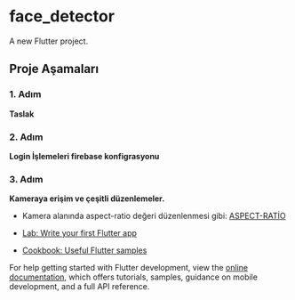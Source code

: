 # face_detector

A new Flutter project.

## Proje Aşamaları 
### 1. Adım
**Taslak**
### 2. Adım
**Login İşlemeleri firebase konfigrasyonu**
### 3. Adım 
**Kameraya erişim ve çeşitli düzenlemeler.**
- Kamera alanında aspect-ratio değeri düzenlenmesi gibi: [ASPECT-RATİO](https://docs.regulaforensics.com/develop/doc-reader-sdk/mobile/images/ios-camera-frame.webp)

- [Lab: Write your first Flutter app](https://docs.flutter.dev/get-started/codelab)
- [Cookbook: Useful Flutter samples](https://docs.flutter.dev/cookbook)

For help getting started with Flutter development, view the
[online documentation](https://docs.flutter.dev/), which offers tutorials,
samples, guidance on mobile development, and a full API reference.
